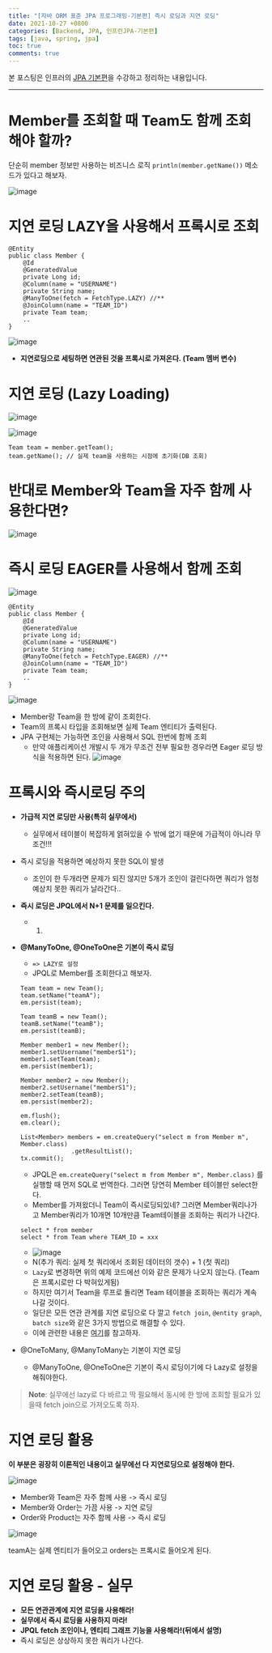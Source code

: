 ```yaml
---
title: "[자바 ORM 표준 JPA 프로그래밍-기본편] 즉시 로딩과 지연 로딩"
date: 2021-10-27 +0800
categories: [Backend, JPA, 인프런JPA-기본편]
tags: [java, spring, jpa]
toc: true
comments: true
---
```


본 포스팅은 인프러의 [JPA 기본편](https://www.inflearn.com/course/ORM-JPA-Basic#)을 수강하고 정리하는 내용입니다.

<hr>

# Member를 조회할 때 Team도 함께 조회해야 할까?
단순히 member 정보만 사용하는 비즈니스 로직 `println(member.getName())` 메소드가 있다고 해보자.

![image](https://user-images.githubusercontent.com/44339530/139023080-3c1ba308-8e02-4310-898d-f81ff24289e4.png)

# 지연 로딩 LAZY을 사용해서 프록시로 조회

~~~
@Entity
public class Member {
    @Id
    @GeneratedValue
    private Long id;
    @Column(name = "USERNAME")
    private String name;
    @ManyToOne(fetch = FetchType.LAZY) //**
    @JoinColumn(name = "TEAM_ID")
    private Team team;
    ..
}
~~~

![image](https://user-images.githubusercontent.com/44339530/139024352-6d36d8a9-1c7e-4a8b-8304-d5255eac4f59.png)

- <b>지연로딩으로 세팅하면 연관된 것을 프록시로 가져온다. (Team 멤버 변수)</b>

# 지연 로딩 (Lazy Loading)

![image](https://user-images.githubusercontent.com/44339530/139024461-88902610-9706-4fae-b7a7-db5817aa3f7d.png)

![image](https://user-images.githubusercontent.com/44339530/139024539-052ef4f9-c437-4190-85be-ef9af5f267ac.png)

~~~
Team team = member.getTeam();
team.getName(); // 실제 team을 사용하는 시점에 초기화(DB 조회)
~~~

# 반대로 Member와 Team을 자주 함께 사용한다면?

![image](https://user-images.githubusercontent.com/44339530/139023080-3c1ba308-8e02-4310-898d-f81ff24289e4.png)

# 즉시 로딩 EAGER를 사용해서 함께 조회

![image](https://user-images.githubusercontent.com/44339530/139025285-a1183eb0-e367-471e-953f-e5fcedc9c61a.png)

~~~
@Entity
public class Member {
    @Id
    @GeneratedValue
    private Long id;
    @Column(name = "USERNAME")
    private String name;
    @ManyToOne(fetch = FetchType.EAGER) //**
    @JoinColumn(name = "TEAM_ID")
    private Team team;
    ..
}
~~~

![image](https://user-images.githubusercontent.com/44339530/139025049-b787d333-900e-4834-b757-76c344ebaf79.png)

- Member랑 Team을 한 방에 같이 조회한다.
- Team의 프록시 타입을 조회해보면 실제 Team 엔티티가 출력된다.
- JPA 구현체는 가능하면 조인을 사용해서 SQL 한번에 함께 조회
  - 만약 애플리케이션 개발시 두 개가 무조건 전부 필요한 경우라면 Eager 로딩 방식을 적용하면 된다.
![image](https://user-images.githubusercontent.com/44339530/139025228-b3969345-da24-4592-9f78-74f4ef871971.png)

# 프록시와 즉시로딩 주의
- <b>가급적 지연 로딩만 사용(특히 실무에서)</b>
  - 실무에서 테이블이 복잡하게 얽혀있을 수 밖에 없기 때문에 가급적이 아니라 무조건!!!
- 즉시 로딩을 적용하면 예상하지 못한 SQL이 발생
  - 조인이 한 두개라면 문제가 되진 않지만 5개가 조인이 걸린다하면 쿼리가 엄청 예상치 못한 쿼리가 날라간다..
- <b>즉시 로딩은 JPQL에서 N+1 문제를 일으킨다.</b>
  - 1)
- <b>@ManyToOne, @OneToOne은 기본이 즉시 로딩</b>
  - `=> LAZY로 설정`
  - JPQL로 Member를 조회한다고 해보자.
  ~~~
  Team team = new Team();
  team.setName("teamA");
  em.persist(team);
  
  Team teamB = new Team();
  teamB.setName("teamB");
  em.persist(teamB);
  
  Member member1 = new Member();
  member1.setUsername("memberS1");
  member1.setTeam(team);
  em.persist(member1);
  
  Member member2 = new Member();
  member2.setUsername("memberS1");
  member2.setTeam(teamB);
  em.persist(member2);
  
  em.flush();
  em.clear();
  
  List<Member> members = em.createQuery("select m from Member m", Member.class)
                .getResultList();
  tx.commit();
  ~~~

  - JPQL은 `em.createQuery("select m from Member m", Member.class)` 를 실행할 때 먼저 SQL로 번역한다. 그러면 당연히 Member 테이블만 select한다.
  -  Member를 가져왔더니 Team이 즉시로딩되있네? 그러면 Member쿼리나가고 Member쿼리가 10개면 10개만큼 Team테이블을 조회하는 쿼리가 나간다.
  ~~~
  select * from member
  select * from Team where TEAM_ID = xxx
  ~~~
  - ![image](https://user-images.githubusercontent.com/44339530/139027759-f59b2a42-0400-4d7d-9a5c-d01ad52c2b99.png)
  - N(추가 쿼리: 실제 첫 쿼리에서 조회된 데이터의 갯수) + 1 (첫 쿼리)
  - `Lazy`로 변경하면 위의 예제 코드에선 이와 같은 문제가 나오지 않는다. (Team은 프록시로만 다 박혀있게됨)
  - 하지만 여기서 Team을 루프로 돌리면 Team 테이블을 조회하는 쿼리가 계속 나갈 것이다. 
  - 일단은 모든 연관 관계를 지연 로딩으로 다 깔고 `fetch join`, `@entity graph`, `batch size`와 같은 3가지 방법으로 해결할 수 있다.  
  - 이에 관련한 내용은 [여기](https://jeonyoungho.github.io/posts/N+1%EB%AC%B8%EC%A0%9C/)를 참고하자.
- @OneToMany, @ManyToMany는 기본이 지연 로딩
  - @ManyToOne, @OneToOne은 기본이 즉시 로딩이기에 다 Lazy로 설정을 해줘야한다.

> **Note**: 실무에선 lazy로 다 바르고 딱 필요해서 동시에 한 방에 조회할 필요가 있을때 fetch join으로 가져오도록 하자.

# 지연 로딩 활용
<b>이 부분은 굉장히 이론적인 내용이고 실무에선 다 지연로딩으로 설정해야 한다.</b>

![image](https://user-images.githubusercontent.com/44339530/139030284-0bab4a0b-3d9d-4ffe-8555-c746b66db140.png)

- Member와 Team은 자주 함께 사용 -> 즉시 로딩
- Member와 Order는 가끔 사용 -> 지연 로딩
- Order와 Product는 자주 함께 사용 -> 즉시 로딩

![image](https://user-images.githubusercontent.com/44339530/139030463-3670fb74-9d4a-4ac9-8608-6f75f1dd696d.png)

teamA는 실제 엔티티가 들어오고 orders는 프록시로 들어오게 된다.

# 지연 로딩 활용 - 실무
- <b>모든 연관관계에 지연 로딩을 사용해라!</b>
- <b>실무에서 즉시 로딩을 사용하지 마라!</b>
- <b>JPQL fetch 조인이나, 엔티티 그래프 기능을 사용해라!(뒤에서 설명)</b>
- 즉시 로딩은 상상하지 못한 쿼리가 나간다.



